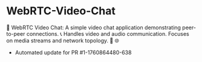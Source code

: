 # WebRTC-Video-Chat
🎥 WebRTC Video Chat: A simple video chat application demonstrating peer-to-peer connections. 📞 Handles video and audio communication. Focuses on media streams and network topology. 💬 🌐


- Automated update for PR #1-1760864480-638